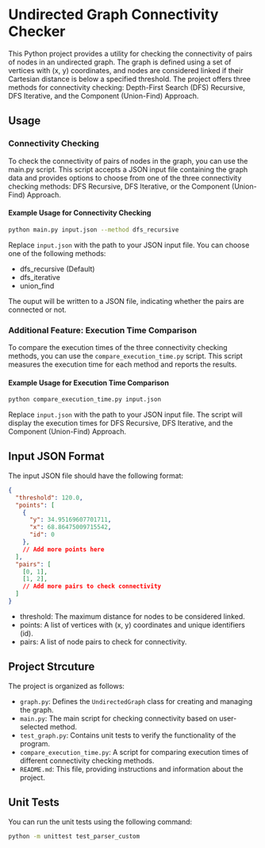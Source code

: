 # Undirected Graph Connectivity Checker

This Python project provides a utility for checking the connectivity of pairs of nodes in an undirected graph. The graph is defined using a set of vertices with (x, y) coordinates, and nodes are considered linked if their Cartesian distance is below a specified threshold. The project offers three methods for connectivity checking: Depth-First Search (DFS) Recursive, DFS Iterative, and the Component (Union-Find) Approach.

## Usage

### Connectivity Checking

To check the connectivity of pairs of nodes in the graph, you can use the main.py script. This script accepts a JSON input file containing the graph data and provides options to choose from one of the three connectivity checking methods: DFS Recursive, DFS Iterative, or the Component (Union-Find) Approach.

#### Example Usage for Connectivity Checking

```bash
python main.py input.json --method dfs_recursive
```

Replace `input.json` with the path to your JSON input file. You can choose one of the following methods:

- dfs_recursive (Default)
- dfs_iterative
- union_find
  
The ouput will be written to a JSON file, indicating whether the pairs are connected or not.

### Additional Feature: Execution Time Comparison

To compare the execution times of the three connectivity checking methods, you can use the `compare_execution_time.py` script. This script measures the execution time for each method and reports the results.

#### Example Usage for Execution Time Comparison

```bash
python compare_execution_time.py input.json
```

Replace `input.json` with the path to your JSON input file. The script will display the execution times for DFS Recursive, DFS Iterative, and the Component (Union-Find) Approach.

## Input JSON Format

The input JSON file should have the following format:

```json
{
  "threshold": 120.0,
  "points": [
    {
      "y": 34.95169607701711,
      "x": 68.86475009715542,
      "id": 0
    },
    // Add more points here
  ],
  "pairs": [
    [0, 1],
    [1, 2],
    // Add more pairs to check connectivity
  ]
}
```

- threshold: The maximum distance for nodes to be considered linked.
- points: A list of vertices with (x, y) coordinates and unique identifiers (id).
- pairs: A list of node pairs to check for connectivity.

## Project Strcuture

The project is organized as follows:

- `graph.py`: Defines the `UndirectedGraph` class for creating and managing the graph.
- `main.py`: The main script for checking connectivity based on user-selected method.
- `test_graph.py`: Contains unit tests to verify the functionality of the program.
- `compare_execution_time.py`: A script for comparing execution times of different connectivity checking methods.
- `README.md`: This file, providing instructions and information about the project.

## Unit Tests

You can run the unit tests using the following command:

```bash
python -m unittest test_parser_custom
```
